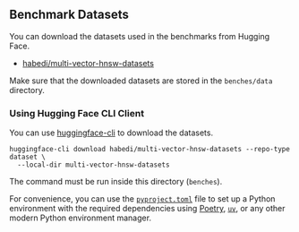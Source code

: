 ## Benchmark Datasets

You can download the datasets used in the benchmarks from Hugging Face.

- [habedi/multi-vector-hnsw-datasets](https://huggingface.co/datasets/habedi/multi-vector-hnsw-datasets)

Make sure that the downloaded datasets are stored in the `benches/data` directory.

### Using Hugging Face CLI Client

You can use [huggingface-cli](https://huggingface.co/docs/huggingface_hub/en/guides/cli) to download the datasets.

```shell
huggingface-cli download habedi/multi-vector-hnsw-datasets --repo-type dataset \
  --local-dir multi-vector-hnsw-datasets
```

The command must be run inside this directory (`benches`).

For convenience, you can use the [`pyproject.toml`](../pyproject.toml) file to set up a Python environment with the
required dependencies using [Poetry](https://python-poetry.org/), [`uv`](https://docs.astral.sh/uv/),
or any other modern Python environment manager.
